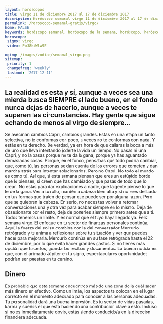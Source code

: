 ```yaml
---
layout: horoscopos
title: virgo 11 de diciembre 2017 al 17 de diciembre 2017 
description: Horóscopo semanal virgo 11 de diciembre 2017 al 17 de diciembre 2017. La realidad es esta y sí, aunque a veces sea una mierda busca SIEMPRE el lado bueno, en el fondo nunca dejas de hacerlo, aunque a veces te superen las circunstancias. Hay gente que sigue echando de menos al virgo de siempre…
permalink: /horoscopo-semanal-gratis/virgo/
home: FALSE
keywords: horóscopo semanal, horóscopo de la semana, horóscopo, horóscopo gratis,horóscopos, horóscopo esperanza gracia, horoscopos virgo la semana, horóscopos gratis, Tarot, Astrologia, Zodíaco, virgo, horoscopo gratis, semanal
horoscopo:
 signo: virgo
 video: PoJ8NiWlw9E

ogimg: /images/zodiac/semanal_virgo.png
sitemap:
 priority: 1
 changefreq: 'weekly'
 lastmod: '2017-12-11'
---
```




## La realidad es esta y sí, aunque a veces sea una mierda busca SIEMPRE el lado bueno, en el fondo nunca dejas de hacerlo, aunque a veces te superen las circunstancias. Hay gente que sigue echando de menos al virgo de siempre…

Se avecinan cambios Capri, cambios grandes. Estás en una etapa un tanto selectiva, no te conformas con poco, a veces no te conformas con nada. Y estás en tu derecho. De verdad, ya era hora de que callaras la boca a más de uno que lleva intentando joderte la vida un tiempo. No pasas ni una Capri, y no la pasas porque no te da la gana, porque ya has aguantado demasiadas cosas. Porque, en el fondo, pensabas que todo podría cambiar, que, como tú, las personas se dan cuenta de los errores que cometen y dan marcha atrás para intentar solucionarlos. Pero no Capri. No todo el mundo es como tú. Así que, si esta semana piensan que eres un estúpido borde que lo piensen, si creen que has cambiado y que pasas de todo que lo crean. No estás para dar explicaciones a nadie, que la gente piense lo que le de la gana. Ves a tu rollo, mantén a cabeza bien alta y si no eres delicado en tus formas que traten de pensar que puede ser por alguna razón. Pero que se quiebren la cabeza. En serio, no necesitas volver a retomar conversaciones una y otra vez para acabar siempre en lo mismo. Deja de obsesionarte por el resto, deja de ponerles siempre primero antes que a ti. Todos tenemos un límite. Y es normal que el tuyo haya llegado ya. Feliz semana virgo.
El enfoque en tu sector de finanzas personales continúa. Aquí, la fuerza del sol se combina con la del conversador Mercurio retrógrado y te anima a reflexionar sobre tu situación y ver qué puedes hacer para mejorarla. Mercurio continúa en su fase retrógrada hasta el 22 de diciembre, por lo que evita hacer grandes gastos. Si no tienes más opción que hacerlos, guarda los recibos y documentos. La buena noticia es que, con el animado Júpiter en tu signo, espectaculares oportunidades podrían ser puestas en tu camino.

## Dinero

Es probable que esta semana encuentres más de una zona de la cuál sacar más dinero en efectivo. Como un imán, los aspectos te colocan en el lugar correcto en el momento adecuado para conocer a las personas adecuadas. Tu personalidad dará una buena impresión. Es tu sector de vidas pasadas, karma y sueños el que está haciendo una contribución clave a esto. Incluso si no es inmediatamente obvio, estás siendo conducido/a en la dirección financiera adecuada.